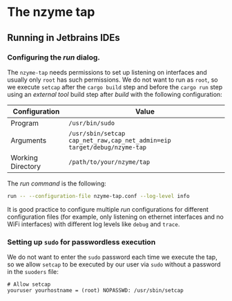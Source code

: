 # The nzyme tap

## Running in Jetbrains IDEs

### Configuring the *run* dialog.

The `nzyme-tap` needs permissions to set up listening on interfaces and usually only `root` has such permissions. We do
not want to run as `root`, so we execute `setcap` after the `cargo build` step and before the `cargo run` step using an
*external tool* build step after *build* with the following configuration:


| Configuration     | Value                                                                   |
|-------------------|-------------------------------------------------------------------------|
| Program           | `/usr/bin/sudo`                                                         |
| Arguments         | `/usr/sbin/setcap cap_net_raw,cap_net_admin=eip target/debug/nzyme-tap` |
| Working Directory | `/path/to/your/nzyme/tap`                                               |

The *run command* is the following:

```bash
run -- --configuration-file nzyme-tap.conf --log-level info
```

It is good practice to configure multiple *run* configurations for different configuration files (for example, only
listening on ethernet interfaces and no WiFi interfaces) with different log levels like `debug` and `trace`.

### Setting up `sudo` for passwordless execution

We do not want to enter the `sudo` password each time we execute the tap, so we allow `setcap` to be executed by our
user via `sudo` without a password in the `suoders` file:

```
# Allow setcap
youruser yourhostname = (root) NOPASSWD: /usr/sbin/setcap
```